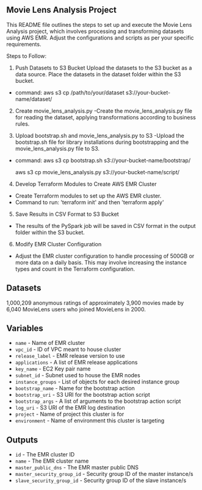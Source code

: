 ## Movie Lens Analysis Project
This README file outlines the steps to set up and execute the Movie Lens Analysis project, which involves processing and transforming datasets using AWS EMR. Adjust the configurations and scripts as per your specific requirements.


Steps to Follow:
1. Push Datasets to S3 Bucket
Upload the datasets to the S3 bucket as a data source. Place the datasets in the dataset folder within the S3 bucket.

- command: aws s3 cp /path/to/your/dataset s3://your-bucket-name/dataset/

2. Create movie_lens_analysis.py
-Create the movie_lens_analysis.py file for reading the dataset, applying transformations according to business rules.

3. Upload bootstrap.sh and movie_lens_analysis.py to S3
-Upload the bootstrap.sh file for library installations during bootstrapping and the movie_lens_analysis.py file to S3.

- command: aws s3 cp bootstrap.sh s3://your-bucket-name/bootstrap/
  
  aws s3 cp movie_lens_analysis.py s3://your-bucket-name/script/

4. Develop Terraform Modules to Create AWS EMR Cluster
- Create Terraform modules to set up the AWS EMR cluster.
- Command to run: 'terraform init' and then 'terraform apply'
5. Save Results in CSV Format to S3 Bucket
- The results of the PySpark job will be saved in CSV format in the output folder within the S3 bucket.
6. Modify EMR Cluster Configuration
- Adjust the EMR cluster configuration to handle processing of 500GB or more data on a daily basis. This may involve increasing the instance types and count in the Terraform configuration.

## Datasets
1,000,209 anonymous ratings of approximately 3,900 movies 
made by 6,040 MovieLens users who joined MovieLens in 2000.

## Variables

- `name` - Name of EMR cluster
- `vpc_id` - ID of VPC meant to house cluster
- `release_label` - EMR release version to use
- `applications` - A list of EMR release applications
- `key_name` - EC2 Key pair name
- `subnet_id` - Subnet used to house the EMR nodes
- `instance_groups` - List of objects for each desired instance group
- `bootstrap_name` - Name for the bootstrap action
- `bootstrap_uri` - S3 URI for the bootstrap action script
- `bootstrap_args` - A list of arguments to the bootstrap action script
- `log_uri` - S3 URI of the EMR log destination
- `project` - Name of project this cluster is for
- `environment` - Name of environment this cluster is targeting

## Outputs

- `id` - The EMR cluster ID 
- `name` - The EMR cluster name
- `master_public_dns` - The EMR master public DNS
- `master_security_group_id` - Security group ID of the master instance/s
- `slave_security_group_id` - Security group ID of the slave instance/s
